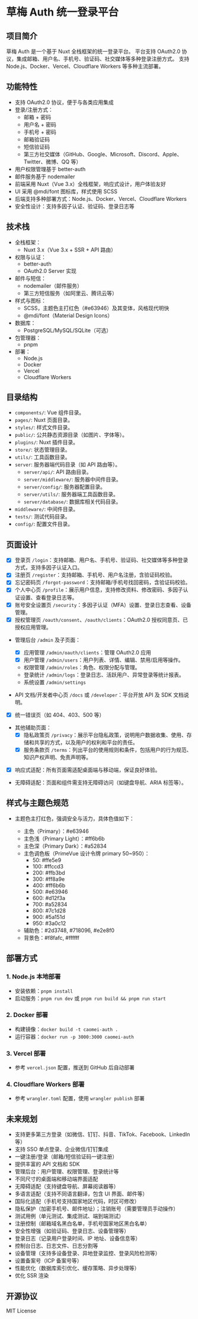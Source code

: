 # 草梅 Auth 统一登录平台

## 项目简介

草梅 Auth 是一个基于 Nuxt 全栈框架的统一登录平台。
平台支持 OAuth2.0 协议，集成邮箱、用户名、手机号、验证码、社交媒体等多种登录注册方式。
支持 Node.js、Docker、Vercel、Cloudflare Workers 等多种主流部署。

## 功能特性

-   支持 OAuth2.0 协议，便于与各类应用集成
-   登录/注册方式：
    -   邮箱 + 密码
    -   用户名 + 密码
    -   手机号 + 密码
    -   邮箱验证码
    -   短信验证码
    -   第三方社交媒体（GitHub、Google、Microsoft、Discord、Apple、Twitter、微博、QQ 等）
-   用户权限管理基于 better-auth
-   邮件服务基于 nodemailer
-   前端采用 Nuxt（Vue 3.x）全栈框架，响应式设计，用户体验友好
-   UI 采用 @mdi/font 图标库，样式使用 SCSS
-   后端支持多种部署方式：Node.js、Docker、Vercel、Cloudflare Workers
-   安全性设计：支持多因子认证、验证码、登录日志等

## 技术栈

-   全栈框架：
    -   Nuxt 3.x（Vue 3.x + SSR + API 路由）
-   权限与认证：
    -   better-auth
    -   OAuth2.0 Server 实现
-   邮件与短信：
    -   nodemailer（邮件服务）
    -   第三方短信服务（如阿里云、腾讯云等）
-   样式与图标：
    -   SCSS，主题色主打红色（#e63946）及其变体，风格现代明快
    -   @mdi/font（Material Design Icons）
-   数据库：
    -   PostgreSQL/MySQL/SQLite（可选）
-   包管理器：
    -   pnpm
-   部署：
    -   Node.js
    -   Docker
    -   Vercel
    -   Cloudflare Workers

## 目录结构

-   `components/`: Vue 组件目录。
-   `pages/`: Nuxt 页面目录。
-   `styles/`: 样式文件目录。
-   `public/`: 公共静态资源目录（如图片、字体等）。
-   `plugins/`: Nuxt 插件目录。
-   `store/`: 状态管理目录。
-   `utils/`: 工具函数目录。
-   `server`: 服务器端代码目录（如 API 路由等）。
    -   `server/api/`: API 路由目录。
    -   `server/middleware/`: 服务器中间件目录。
    -   `server/config/`: 服务器配置目录。
    -   `server/utils/`: 服务器端工具函数目录。
    -   `server/database/`: 数据库相关代码目录。
-   `middleware/`: 中间件目录。
-   `tests/`: 测试代码目录。
-   `config/`: 配置文件目录。

## 页面设计

-   [x] 登录页 `/login`：支持邮箱、用户名、手机号、验证码、社交媒体等多种登录方式，支持多因子认证入口。
-   [x] 注册页 `/register`：支持邮箱、手机号、用户名注册，含验证码校验。
-   [x] 忘记密码页 `/forgot-password`：支持邮箱/手机号找回密码，含验证码校验。
-   [x] 个人中心页 `/profile`：展示用户信息，支持修改资料、修改密码、多因子认证设置、查看登录日志等。
-   [x] 账号安全设置页 `/security`：多因子认证（MFA）设置、登录日志查看、设备管理。
-   [x] 授权管理页 `/oauth/consent`、`/oauth/clients`：OAuth2.0 授权同意页、已授权应用管理。
-   管理后台 `/admin` 及子页面：

    -   [x] 应用管理 `/admin/oauth/clients`：管理 OAuth2.0 应用
    -   [x] 用户管理 `/admin/users`：用户列表、详情、编辑、禁用/启用等操作。
    -   权限管理 `/admin/roles`：角色、权限分配与管理。
    -   登录统计 `/admin/logs`：登录日志、活跃用户、异常登录等统计报表。
    -   系统设置 `/admin/settings`

-   API 文档/开发者中心页 `/docs` 或 `/developer`：平台开放 API 及 SDK 文档说明。
-   [x] 统一错误页（如 404、403、500 等）
-   其他辅助页面：
    -   [x] 隐私政策页 `/privacy`：展示平台隐私政策，说明用户数据收集、使用、存储和共享的方式，以及用户的权利和平台的责任。
    -   [x] 服务条款页 `/terms`：列出平台的使用规则和条件，包括用户的行为规范、知识产权声明、免责声明等。
-   [x] 响应式适配：所有页面需适配桌面端与移动端，保证良好体验。
-   无障碍适配：页面和组件需支持无障碍访问（如键盘导航、ARIA 标签等）。

## 样式与主题色规范

-   主题色主打红色，强调安全与活力，具体色值如下：

    -   主色（Primary）：#e63946
    -   主色浅（Primary Light）：#ff6b6b
    -   主色深（Primary Dark）：#a52834
    -   主色调色板（PrimeVue 设计令牌 primary 50~950）：
        -   50: #ffe5e9
        -   100: #ffccd3
        -   200: #ffb3bd
        -   300: #ff8a9e
        -   400: #ff6b6b
        -   500: #e63946
        -   600: #d12f3a
        -   700: #a52834
        -   800: #7c1d28
        -   900: #5a151d
        -   950: #3a0c12
    -   辅助色：#2d3748, #718096, #e2e8f0
    -   背景色：#f8fafc, #ffffff

## 部署方式

### 1. Node.js 本地部署

-   安装依赖：`pnpm install`
-   启动服务：`pnpm run dev` 或 `pnpm run build && pnpm run start`

### 2. Docker 部署

-   构建镜像：`docker build -t caomei-auth .`
-   运行容器：`docker run -p 3000:3000 caomei-auth`

### 3. Vercel 部署

-   参考 `vercel.json` 配置，推送到 GitHub 后自动部署

### 4. Cloudflare Workers 部署

-   参考 `wrangler.toml` 配置，使用 `wrangler publish` 部署

## 未来规划

-   支持更多第三方登录（如微信、钉钉、抖音、TikTok、Facebook、LinkedIn 等）
-   支持 SSO 单点登录、企业微信/钉钉集成
-   一键注册/登录（邮箱/短信验证码一键注册）
-   提供丰富的 API 文档和 SDK
-   管理后台：用户管理、权限管理、登录统计等
-   不同尺寸的桌面端和移动端界面适配
-   无障碍适配（支持键盘导航、屏幕阅读器等）
-   多语言适配（支持不同语言翻译，包含 UI 界面、邮件等）
-   国际化适配（手机号支持国家地区代码，时区可修改）
-   隐私保护（加密手机号、邮件地址）；注销账号（需要管理员手动操作）
-   测试用例（单元测试、集成测试、端到端测试）
-   注册控制（邮箱域名黑白名单，手机号国家地区黑白名单）
-   安全性增强（如验证码、登录日志、设备管理等）
-   登录日志（记录用户登录时间、IP 地址、设备信息等）
-   控制台日志、日志文件、日志分割等
-   设备管理（支持多设备登录、异地登录监控、登录风险检测等）
-   设置备案号（ICP 备案号等）
-   性能优化（数据库索引优化、缓存策略、异步处理等）
-   优化 SSR 渲染

## 开源协议

MIT License
